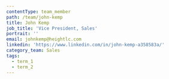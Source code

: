 ```yaml
---
contentType: team_member
path: /team/john-kemp
title: John Kemp
job_title: 'Vice President, Sales'
portrait: ''
email: johnkemp@heightlc.com
linkedin: 'https://www.linkedin.com/in/john-kemp-a358583a/'
category_team: Sales
tags:
  - term_1
  - term_2
---
```


